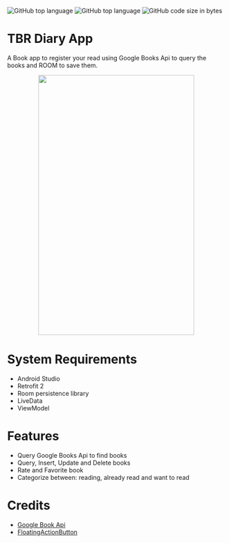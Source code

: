 ![GitHub top language](https://img.shields.io/github/languages/top/cassianasoares/Android-Retrofit-ROOM-TBR-App)
![GitHub top language](https://img.shields.io/github/languages/top/cassianasoares/Android-Retrofit-ROOM-TBR-App)
![GitHub code size in bytes](https://img.shields.io/github/languages/code-size/cassianasoares/Android-Retrofit-ROOM-TBR-App)


# TBR Diary App

A Book app to register your read using Google Books Api to query the books and ROOM to save them.


<p align="center">
<img align="center" src="TBR_Diary_App-Android.gif" width="360" height="600"/>



# System Requirements
- Android Studio
- Retrofit 2
- Room persistence library
- LiveData
- ViewModel

# Features

- Query Google Books Api to find books
- Query, Insert, Update and Delete books
- Rate and Favorite book
- Categorize between: reading, already read and want to read

# Credits

- [Google Book Api](https://developers.google.com/books/docs/v1/using)
- [FloatingActionButton](https://github.com/Clans/FloatingActionButton)
